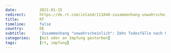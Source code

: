 ```yaml
---
date:          2021-01-15
redirect:      https://de.rt.com/inland/111848-zusammenhang-unwahrscheinlich-zehn-todesfalle-nach/
title:         RT
timeline:      false
country:       DE
subtitle:      'Zusammenhang "unwahrscheinlich": Zehn Todesfälle nach Corona-Impfung werden untersucht'
categories:    [mit oder an Impfung gestorben]
tags:          [rt, impfung]
---
```


